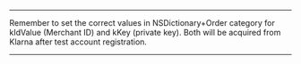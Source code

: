 ************
Remember to set the correct values in NSDictionary+Order category for kIdValue (Merchant ID) and kKey (private key). Both will be acquired from Klarna after test account registration.
************
